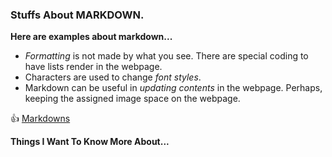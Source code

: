 ### **Stuffs About MARKDOWN.**

**Here are examples about markdown...**

* *Formatting* is not made by what you see. There are special coding to have lists render in the webpage.
* Characters are used to change *font styles*.
* Markdown can be useful in *updating contents* in the webpage. Perhaps, keeping the assigned image space on the webpage.

👍  [Markdowns](class1.md)

**Things I Want To Know More About...**